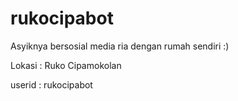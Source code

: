 # rukocipabot

Asyiknya bersosial media ria dengan rumah sendiri :)


Lokasi : Ruko Cipamokolan

userid : rukocipabot
